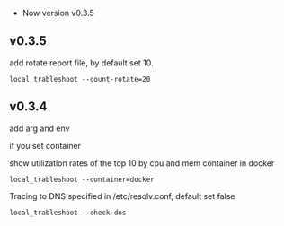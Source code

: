 - Now version v0.3.5

## v0.3.5

add rotate report file,  by default set 10. 

```
local_trableshoot --count-rotate=20
```

## v0.3.4

add arg and env 

if you set container 

show utilization rates of the top 10 by cpu and mem container in docker 
```
local_trableshoot --container=docker
```

Tracing to DNS specified in /etc/resolv.conf, default set false
```
local_trableshoot --check-dns
```
